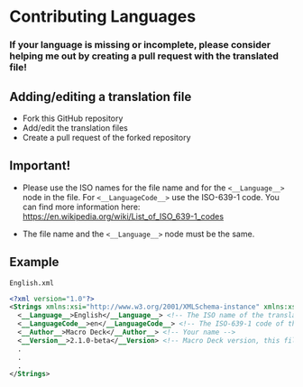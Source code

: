 # Contributing Languages 

### If your language is missing or incomplete, please consider helping me out by creating a pull request with the translated file!

## Adding/editing a translation file
- Fork this GitHub repository
- Add/edit the translation files
- Create a pull request of the forked repository

## Important!
- Please use the ISO names for the file name and for the `<__Language__>` node in the file. For `<__LanguageCode__>` use the ISO-639-1 code. You can find more information here: https://en.wikipedia.org/wiki/List_of_ISO_639-1_codes

- The file name and the `<__Language__>` node must be the same.

## Example
```
English.xml
```
```xml
<?xml version="1.0"?>
<Strings xmlns:xsi="http://www.w3.org/2001/XMLSchema-instance" xmlns:xsd="http://www.w3.org/2001/XMLSchema">
  <__Language__>English</__Language__> <!-- The ISO name of the translation -->
  <__LanguageCode__>en</__LanguageCode__> <!-- The ISO-639-1 code of the translation -->
  <__Author__>Macro Deck</__Author__> <!-- Your name -->
  <__Version__>2.1.0-beta</__Version> <!-- Macro Deck version, this file is based of -->
  .
  .
  .
</Strings>
```

